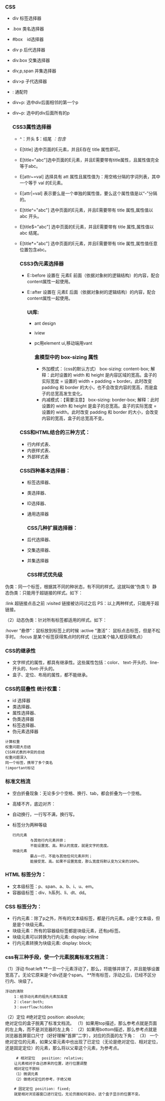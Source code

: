 ### CSS

* div 标签选择器

*    .box 类名选择器

*   #box　id选择器

*   div p 后代选择器

*    div.box 交集选择器

*    div,p,span 并集选择器

*    div>p 子代选择器

* : 通配符   

*  div+p: 选中div后面相邻的第一个p     

* div~p: 选中的div后面所有的p

  ### CSS3属性选择器

  * ^：开头  $：结尾  *：包含*

  * E[title] 选中页面的E元素，并且E存在 title 属性即可。

  * E[title="abc"]选中页面的E元素，并且E需要带有title属性，且属性值完全等于abc。

  * E[attr~=val] 选择具有 att 属性且属性值为：用空格分隔的字词列表，其中一个等于 val 的E元素。

  * E[attr|=val] 表示要么是一个单独的属性值，要么这个属性值是以“-”分隔的。

  * E[title^="abc"] 选中页面的E元素，并且E需要带有 title 属性,属性值以 abc 开头。

  * E[title$="abc"] 选中页面的E元素，并且E需要带有 title 属性,属性值以 abc 结尾。

  * E[title*="abc"] 选中页面的E元素，并且E需要带有 title 属性,属性值任意位置包含abc。

    ### CSS3伪元素选择器

    - E::before 设置在 元素E 前面（依据对象树的逻辑结构）的内容，配合content属性一起使用。

    - E::after 设置在 元素E 后面（依据对象树的逻辑结构）的内容，配合content属性一起使用。

      ### UI库:

      - ant design

      - iview

      - pc用element ui,移动端用vant

        ### 盒模型中的 box-sizing 属性

        - 外加模式：（css的默认方式）
              box-sizing: content-box;
          解释：此时设置的 width 和 height 是内容区域的宽高。盒子的实际宽度 = 设置的 width + padding + border。此时改变 padding 和 border 的大小，也不会改变内容的宽高，而是盒子的总宽高发生变化。
        - 内减模式：【需要注意】
              box-sizing: border-box;
          解释：此时设置的 width 和 height 是盒子的总宽高。盒子的实际宽度 = 设置的 width。此时改变 padding 和 border 的大小，会改变内容的宽高，盒子的总宽高不变。

    ### CSS和HTML结合的三种方式：

    - 行内样式表、
    - 内嵌样式表、
    - 外部样式表

    ### CSS四种基本选择器：

    - 标签选择器、

    - 类选择器、

    - ID选择器、

    - 通用选择器

      ### CSS几种扩展选择器：

    - 后代选择器、

    - 交集选择器、

    - 并集选择器

      ### CSS样式优先级

伪类：同一个标签，根据其不同的种状态，有不同的样式。这就叫做“伪类
1）静态伪类：只能用于超链接的样式。如下：

:link 超链接点击之前
:visited 链接被访问过之后
PS：以上两种样式，只能用于超链接。

（2）动态伪类：针对所有标签都适用的样式。如下：

:hover “悬停”：鼠标放到标签上的时候
:active “激活”： 鼠标点击标签，但是不松手时。
:focus 是某个标签获得焦点时的样式（比如某个输入框获得焦点）

### CSS的继承性

-    文字样式的属性，都具有继承性。这些属性包括：color、 text-开头的、line-开头的、font-开头的。
- 盒子、定位、布局的属性，都不能继承。

### CSS的层叠性  统计权重：

- id 选择器
- 类选择器、
- 属性选择器、
- 伪类选择器
- 标签选择器、
- 伪元素选择器

```
计算权重
权重问题大总结
CSS样式表的冲突的总结
权重问题深入
同一个标签，携带了多个类名
!important标记
```

### 标准文档流

- 空白折叠现象：无论多少个空格、换行、tab，都会折叠为一个空格。

- 高矮不齐，底边对齐：

- 自动换行，一行写不满，换行写。

- 标签分为两种等级

  ```
  行内元素
          与其他行内元素并排；
          不能设置宽、高。默认的宽度，就是文字的宽度。
  块级元素
          霸占一行，不能与其他任何元素并列；
          能接受宽、高。如果不设置宽度，那么宽度将默认变为父亲的100%。
  ```

  

### HTML  标签分为：

- 文本级标签：p、span、a、b、i、u、em。
- 容器级标签：div、h系列、li、dt、dd。

### CSS 标签分为：

- 行内元素：除了p之外，所有的文本级标签，都是行内元素。p是个文本级，但是是个块级元素。
- 块级元素：所有的容器级标签都是块级元素，还有p标签。
- 块级元素可以转换为行内元素: display: inline
- 行内元素转换为块级元素: display: block;

### css有三种手段，使一个元素脱离标准文档流：

（1）浮动 float:left
    **一旦一个元素浮动了，那么，将能够并排了，并且能够设置宽高了。无论它原来是个div还是个span。
    **所有标签，浮动之后，已经不区分行内、块级了。

    浮动的清除
        1：给浮动元素的祖先元素加高度
        2：clear:both;
        3：overflow:hidden

（2）定位
        #绝对定位  position: absolute;  
        绝对定位的盒子脱离了标准文档流。
        （1）如果用top描述，那么参考点就是页面的左上角，而不是浏览器的左上角：
        （2）如果用bottom描述，那么参考点就是浏览器首屏窗口尺寸（好好理解“首屏”二字），对应的页面的左下角：
        （3） 一个绝对定位的元素，如果父辈元素中也出现了已定位（无论是绝对定位、相对定位，还是固定定位）的元素，那么将以父辈这个元素，为参考点。
    
         # 相对定位   position: relative; 
        让元素相对于自己原来的位置，进行位置调整
        相对定位不脱标
        （1）微调元素
        （2）做绝对定位的参考，子绝父相
       
        # 固定定位 position: fixed;    
        就是相对浏览器窗口进行定位。无论页面如何滚动，这个盒子显示的位置不变。